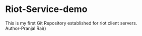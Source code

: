 # Riot-Service-demo
This is my first Git Repository established for riot client servers.
<br>
Author-Pranjal Rai()
